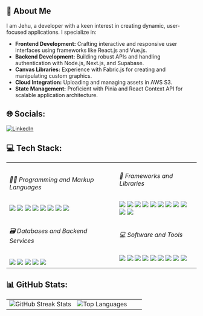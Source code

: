 ## 👋 About Me<br>

I am Jehu, a developer with a keen interest in creating dynamic, user-focused applications. I specialize in:<br>

- <strong>Frontend Development:</strong> Crafting interactive and responsive user interfaces using frameworks like React.js and Vue.js.<br>
- <strong>Backend Development:</strong> Building robust APIs and handling authentication with Node.js, Next.js, and Supabase.<br>
- <strong>Canvas Libraries:</strong> Experience with Fabric.js for creating and manipulating custom graphics.<br>
- <strong>Cloud Integration:</strong> Uploading and managing assets in AWS S3.<br>
- <strong>State Management:</strong> Proficient with Pinia and React Context API for scalable application architecture.

## 🌐 Socials:

[![LinkedIn](https://img.shields.io/badge/LinkedIn-%230077B5.svg?logo=linkedin&logoColor=white)](https://linkedin.com/in/j-casimiro/)

## 💻 Tech Stack:

<table>
  <tr>
    <td>
      <h6>👨‍💻 Programming and Markup Languages</h6>
      <img src="https://img.shields.io/badge/HTML5-E34F26?style=plastic&logo=html5&logoColor=white" />
      <img src="https://img.shields.io/badge/CSS3-1572B6?style=plastic&logo=css3&logoColor=white" />
      <img src="https://img.shields.io/badge/JavaScript-323330?style=plastic&logo=javascript&logoColor=F7DF1E" />
      <img src="https://img.shields.io/badge/TypeScript-3178C6?style=plastic&logo=typescript&logoColor=white" />
      <img src="https://img.shields.io/badge/Node.js-339933?style=plastic&logo=node.js&logoColor=white" />
      <img src="https://img.shields.io/badge/PHP-777BB4?style=plastic&logo=php&logoColor=white" />
      <img src="https://img.shields.io/badge/Markdown-000000?style=plastic&logo=markdown&logoColor=white" />
      <img src="https://img.shields.io/badge/Python-000000?style=plastic&logo=markdown&logoColor=white" />
    </td>
    <td>
      <h6>🧰 Frameworks and Libraries</h6>
      <img src="https://img.shields.io/badge/React-20232A?style=plastic&logo=react&logoColor=61DAFB" />
      <img src="https://img.shields.io/badge/Laravel-20232A?style=plastic&logo=laravel&logoColor=red" />
      <img src="https://img.shields.io/badge/Next.js-000?style=plastic&logo=nextdotjs&logoColor=fff" />
      <img src="https://img.shields.io/badge/NestJS-E0234E?style=plastic&logo=nestjs&logoColor=white" />
      <img src="https://img.shields.io/badge/Express.js-000000?style=plastic&logo=express&logoColor=white" />
      <img src="https://img.shields.io/badge/WordPress-21759b?style=plastic&logo=wordpress&logoColor=white" />
      <img src="https://img.shields.io/badge/Vue.js-4FC08D?style=plastic&logo=vuedotjs&logoColor=white" />
      <img src="https://img.shields.io/badge/Nuxt.js-00DC82?style=plastic&logo=nuxtdotjs&logoColor=white" />
      <img src="https://img.shields.io/badge/Bootstrap-%238511FA?style=plastic&logo=bootstrap&logoColor=white" />
      <img src="https://img.shields.io/badge/Tailwind_CSS-06B6D4?style=plastic&logo=tailwindcss&logoColor=white" />
      <img src="https://img.shields.io/badge/Astro-BC52EE?style=plastic&logo=astro&logoColor=white" />
    </td>
  </tr>
  <tr>
    <td>
      <h6>🗃️ Databases and Backend Services</h6>
      <img src="https://img.shields.io/badge/MySQL-005C84?style=plastic&logo=mysql&logoColor=white" />
      <img src="https://img.shields.io/badge/PostgreSQL-316192?style=plastic&logo=postgresql&logoColor=white" />
      <img src="https://img.shields.io/badge/Supabase-181818?style=plastic&logo=supabase&logoColor=white" />
      <img src="https://img.shields.io/badge/SQLite-07405E?style=plastic&logo=sqlite&logoColor=white" />
      <img src="https://img.shields.io/badge/Firebase-039BE5?style=plastic&logo=firebase&logoColor=white" />
    </td>
    <td>
      <h6>💻 Software and Tools</h6>
      <img src="https://img.shields.io/badge/VSCode-0078D4?style=plastic&logo=vscode%20studio%20code&logoColor=white" />
      <img src="https://img.shields.io/badge/Apache%20Netbeans-1B6AC6?style=plastic&logo=apache%20netbeans%20ide&logoColor=white" />
      <img src="https://img.shields.io/badge/Git-E44C30?style=plastic&logo=git&logoColor=white" />
      <img src="https://img.shields.io/badge/GitHub-100000?style=plastic&logo=github&logoColor=white" />
      <img src="https://img.shields.io/badge/GitHub_Desktop-8034A9?style=plastic&logo=github&logoColor=white" />
      <img src="https://img.shields.io/badge/Postman-FF6C37?style=plastic&logo=postman&logoColor=white" />
      <img src="https://img.shields.io/badge/Linux-FCC624?style=plastic&logo=linux&logoColor=black" />
      <img src="https://img.shields.io/badge/macOS-000000?style=plastic&logo=macos&logoColor=white" />
      <img src="https://img.shields.io/badge/Windows-0078D6?style=plastic&logo=windows&logoColor=white" />
    </td>
  </tr>
</table>

## 📊 GitHub Stats:

<table>
  <tr>
    <td valign="center" valign="top" width="50%">
      <img src="https://github-readme-streak-stats.herokuapp.com/?user=j-casimiro&theme=transparent&hide_border=true" alt="GitHub Streak Stats" />
    </td>
    <td valign="center" valign="top" width="50%">
      <img src="https://github-readme-stats.vercel.app/api/top-langs/?username=j-casimiro&theme=transparent&hide_border=true&include_all_commits=true&count_private=true&layout=compact" alt="Top Languages" />
    </td>
  </tr>
</table>
